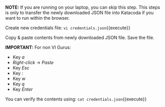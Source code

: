 **NOTE:** If you are running on your laptop, you can skip this step. This steps is only to transfer the newly downloaded JSON file into Katacoda if you want to run within the browser.

Create new credentials file:
`vi credentials.json`{{execute}}

Copy & paste contents from newly downloaded JSON file. Save the file.

**IMPORTANT:** For non VI Gurus:
* Key *a*
* *Right-click* -> *Paste*
* Key *Esc*
* Key *:*
* Key *w*
* Key *q*
* Key *Enter*

You can verify the contents using: 
`cat credentials.json`{{execute}}

